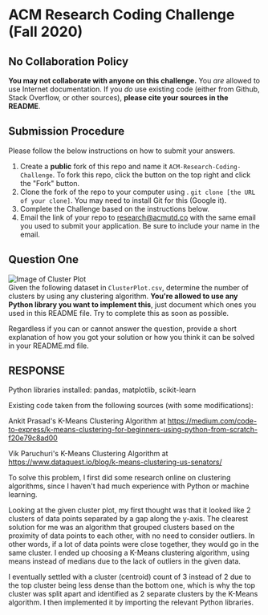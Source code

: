 # ACM Research Coding Challenge (Fall 2020)

## No Collaboration Policy

**You may not collaborate with anyone on this challenge.** You _are_ allowed to use Internet documentation. If you _do_ use existing code (either from Github, Stack Overflow, or other sources), **please cite your sources in the README**.

## Submission Procedure

Please follow the below instructions on how to submit your answers.

1. Create a **public** fork of this repo and name it `ACM-Research-Coding-Challenge`. To fork this repo, click the button on the top right and click the "Fork" button.
2. Clone the fork of the repo to your computer using . `git clone [the URL of your clone]`. You may need to install Git for this (Google it).
3. Complete the Challenge based on the instructions below.
4. Email the link of your repo to research@acmutd.co with the same email you used to submit your application. Be sure to include your name in the email.

## Question One

![Image of Cluster Plot](ClusterPlot.png)
<br/>
Given the following dataset in `ClusterPlot.csv`, determine the number of clusters by using any clustering algorithm. **You're allowed to use any Python library you want to implement this**, just document which ones you used in this README file. Try to complete this as soon as possible.

Regardless if you can or cannot answer the question, provide a short explanation of how you got your solution or how you think it can be solved in your README.md file.

## RESPONSE

Python libraries installed: pandas, matplotlib, scikit-learn

Existing code taken from the following sources (with some modifications):

Ankit Prasad's K-Means Clustering Algorithm at https://medium.com/code-to-express/k-means-clustering-for-beginners-using-python-from-scratch-f20e79c8ad00

Vik Paruchuri's K-Means Clustering Algorithm at https://www.dataquest.io/blog/k-means-clustering-us-senators/

To solve this problem, I first did some research online on clustering algorithms, since I haven't had much experience with Python or machine learning.

Looking at the given cluster plot, my first thought was that it looked like 2 clusters of data points separated by a gap along the y-axis. The clearest solution for me was an algorithm that grouped clusters based on the proximity of data points to each other, with no need to consider outliers. In other words, if a lot of data points were close together, they would go in the same cluster. I ended up choosing a K-Means clustering algorithm, using means instead of medians due to the lack of outliers in the given data.

I eventually settled with a cluster (centroid) count of 3 instead of 2 due to the top cluster being less dense than the bottom one, which is why the top cluster was split apart and identified as 2 separate clusters by the K-Means algorithm. I then implemented it by importing the relevant Python libraries.